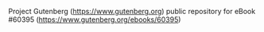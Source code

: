 Project Gutenberg (https://www.gutenberg.org) public repository for eBook #60395 (https://www.gutenberg.org/ebooks/60395)
